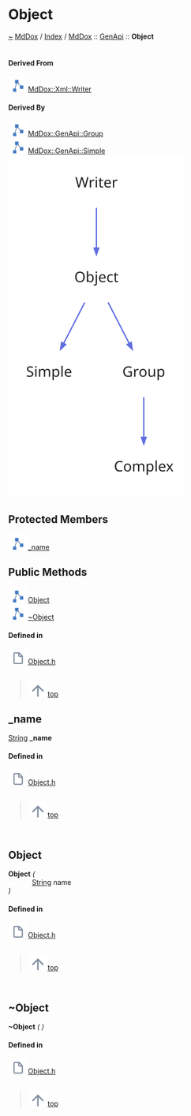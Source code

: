 <a id="object"></a>
<h1>Object</h1>
<a id="classmddox_1_1genapi_1_1object"></a>
<a href="https://github.com/CharlesCarley/MdDox#~">~</a>
<a href="indexpage.md#mddox">MdDox</a>
<span class="inline-text">/</span>
<a href="index.md#index">Index</a>
<span class="inline-text">/</span>
<a href="namespaceMdDox.md#mddox">MdDox</a>
<span class="inline-text">::</span>
<a href="namespaceMdDox_1_1GenApi.md#genapi">GenApi</a>
<span class="inline-text">::</span>
<span class="bold-text"><b>Object</b></span>
<br/>
<br/>
<a id="derived-from"></a>
<h4>Derived From</h4>
<div class="icon-link">
<img src="../images/class.svg"/><a href="classMdDox_1_1Xml_1_1Writer.md#writer">MdDox::Xml::Writer</a>
</div>
<a id="derived-by"></a>
<h4>Derived By</h4>
<div class="icon-link">
<img src="../images/class.svg"/><a href="classMdDox_1_1GenApi_1_1Group.md#group">MdDox::GenApi::Group</a>
</div>
<div class="icon-link">
<img src="../images/class.svg"/><a href="classMdDox_1_1GenApi_1_1Simple.md#simple">MdDox::GenApi::Simple</a>
</div>
<img src="../images/dot/internal-diagram-103.dot.svg"/><br/>
<a id="protected-members"></a>
<h2>Protected Members</h2>
<span class="icon-list-item"><a href="#_name" class="icon-list-item"><img src="../images/class.svg" class="icon-list-item"/><span class="icon-list-item">_name</span>
</a>
</span>
<br/>
<a id="public-methods"></a>
<h2>Public Methods</h2>
<span class="icon-list-item"><a href="#object" class="icon-list-item"><img src="../images/class.svg" class="icon-list-item"/><span class="icon-list-item">Object</span>
</a>
</span>
<br/>
<span class="icon-list-item"><a href="#~object" class="icon-list-item"><img src="../images/class.svg" class="icon-list-item"/><span class="icon-list-item">~Object</span>
</a>
</span>
<br/>
<a id="defined-in"></a>
<h4>Defined in</h4>
<span class="icon-list-item"><a href="https://github.com/CharlesCarley/MdDox/blob/master/Tools/GenApi/Object.h#L30" class="icon-list-item"><img src="../images/file.svg" class="icon-list-item"/><span class="icon-list-item">Object.h</span>
</a>
</span>
<br/>
<br/>
<blockquote>
<span class="icon-list-item"><a href="#object" class="icon-list-item"><img src="../images/jumpToTop.svg" class="icon-list-item"/><span class="icon-list-item">top</span>
</a>
</span>
</blockquote>
<a id="_name"></a>
<h2>_name</h2>
<a href="namespaceMdDox.md#string">String</a>
<span class="bold-text"><b>_name</b></span>
<br/>
<a id="defined-in"></a>
<h4>Defined in</h4>
<span class="icon-list-item"><a href="https://github.com/CharlesCarley/MdDox/blob/master/Tools/GenApi/Object.h#L32" class="icon-list-item"><img src="../images/file.svg" class="icon-list-item"/><span class="icon-list-item">Object.h</span>
</a>
</span>
<br/>
<br/>
<blockquote>
<span class="icon-list-item"><a href="#object" class="icon-list-item"><img src="../images/jumpToTop.svg" class="icon-list-item"/><span class="icon-list-item">top</span>
</a>
</span>
</blockquote>
<br/>
<a id="object"></a>
<h2>Object</h2>
<span class="bold-text"><b>Object</b></span>
<span class="italic-text"><i>(</i></span>
<div class="paragraph">
<span class="paragraph"><img src="../images/horSpace24px.svg"/><a href="namespaceMdDox.md#string">String</a>
<span class="inline-text">name</span>
</span>
</div>
<span class="italic-text"><i>)</i></span>
<a id="defined-in"></a>
<h4>Defined in</h4>
<span class="icon-list-item"><a href="https://github.com/CharlesCarley/MdDox/blob/master/Tools/GenApi/Object.h#L35" class="icon-list-item"><img src="../images/file.svg" class="icon-list-item"/><span class="icon-list-item">Object.h</span>
</a>
</span>
<br/>
<br/>
<blockquote>
<span class="icon-list-item"><a href="#object" class="icon-list-item"><img src="../images/jumpToTop.svg" class="icon-list-item"/><span class="icon-list-item">top</span>
</a>
</span>
</blockquote>
<br/>
<a id="~object"></a>
<h2>~Object</h2>
<span class="bold-text"><b>~Object</b></span>
<span class="italic-text"><i>(</i></span>
<span class="italic-text"><i>)</i></span>
<a id="defined-in"></a>
<h4>Defined in</h4>
<span class="icon-list-item"><a href="https://github.com/CharlesCarley/MdDox/blob/master/Tools/GenApi/Object.h#L40" class="icon-list-item"><img src="../images/file.svg" class="icon-list-item"/><span class="icon-list-item">Object.h</span>
</a>
</span>
<br/>
<br/>
<blockquote>
<span class="icon-list-item"><a href="#object" class="icon-list-item"><img src="../images/jumpToTop.svg" class="icon-list-item"/><span class="icon-list-item">top</span>
</a>
</span>
</blockquote>
<br/>
</div>
</div>
</body>
</html>
